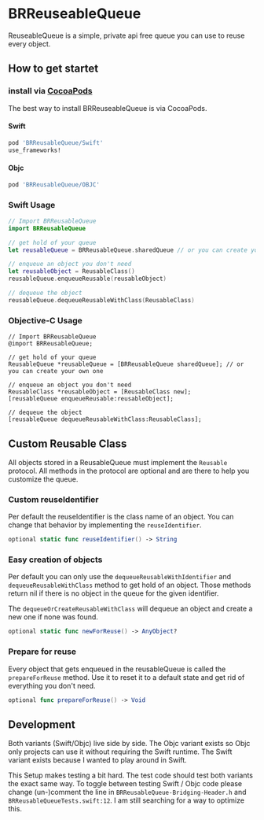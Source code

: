 # BRReuseableQueue

ReuseableQueue is a simple, private api free queue you can use to reuse every object.

## How to get startet

### install via [CocoaPods](http://cocoapods.org/)
The best way to install BRReuseableQueue is via CocoaPods.

#### Swift
```ruby
pod 'BRReusableQueue/Swift'
use_frameworks!
```

#### Objc
```ruby
pod 'BRReusableQueue/OBJC'
```

### Swift Usage

```swift
// Import BRReusableQueue
import BRReusableQueue

// get hold of your queue
let reusableQueue = BRReusableQueue.sharedQueue // or you can create your own one

// enqueue an object you don't need
let reusableObject = ReusableClass()
reusableQueue.enqueueReusable(reusableObject)

// dequeue the object
reusableQueue.dequeueReusableWithClass(ReusableClass)
```

### Objective-C Usage

```objc
// Import BRReusableQueue
@import BRReusableQueue;

// get hold of your queue
ReusableQueue *reusableQueue = [BRReusableQueue sharedQueue]; // or you can create your own one

// enqueue an object you don't need
ReusableClass *reusableObject = [ReusableClass new];
[reusableQueue enqueueReusable:reusableObject];

// dequeue the object
[reusableQueue dequeueReusableWithClass:ReusableClass];
```

## Custom Reusable Class

All objects stored in a ReusableQueue must implement the `Reusable` protocol. All methods in the protocol are optional and are there to help you customize the queue.

### Custom reuseIdentifier

Per default the reuseIdentifier is the class name of an object. You can change that behavior by implementing the `reuseIdentifier`.

```swift
optional static func reuseIdentifier() -> String
```

### Easy creation of objects

Per default you can only use the `dequeueReusableWithIdentifier` and `dequeueReusableWithClass` method to get hold of an object. Those methods return nil if there is no object in the queue for the given identifier.

The `dequeueOrCreateReusableWithClass` will dequeue an object and create a new one if none was found.

```swift
optional static func newForReuse() -> AnyObject?
```

### Prepare for reuse

Every object that gets enqueued in the reusableQueue is called the `prepareForReuse` method. Use it to reset it to a default state and get rid of everything you don't need.

```swift
optional func prepareForReuse() -> Void
```

## Development

Both variants (Swift/Objc) live side by side. The Objc variant exists so Objc only projects can use it without requiring the Swift runtime. The Swift variant exists because I wanted to play around in Swift. 

This Setup makes testing a bit hard. The test code should test both variants the exact same way. To toggle between testing Swift / Objc code please change (un-)comment the line in `BRReusableQueue-Bridging-Header.h` and `BRReusableQueueTests.swift:12`. I am still searching for a way to optimize this.

